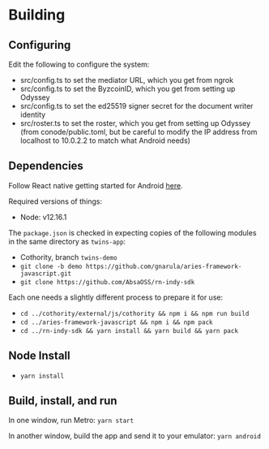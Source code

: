 # Building

## Configuring

Edit the following to configure the system:
* src/config.ts to set the mediator URL, which you get from ngrok
* src/config.ts to set the ByzcoinID, which you get from setting up Odyssey
* src/config.ts to set the ed25519 signer secret for the document writer identity
* src/roster.ts to set the roster, which you get from setting up Odyssey (from conode/public.toml, but be careful to
modify the IP address from localhost to 10.0.2.2 to match what Android needs)


## Dependencies

Follow React native getting started for Android [here](https://reactnative.dev/docs/getting-started.html#android-development-environment).

Required versions of things:
* Node: v12.16.1

The `package.json` is checked in expecting copies of the following modules in the same directory as `twins-app`:
* Cothority, branch `twins-demo`
* `git clone -b demo https://github.com/gnarula/aries-framework-javascript.git`
* `git clone https://github.com/AbsaOSS/rn-indy-sdk`

Each one needs a slightly different process to prepare it for use:
* `cd ../cothority/external/js/cothority && npm i && npm run build`
* `cd ../aries-framework-javascript && npm i && npm pack`
* `cd ../rn-indy-sdk && yarn install && yarn build && yarn pack`

## Node Install

* `yarn install`

## Build, install, and run

In one window, run Metro: `yarn start`

In another window, build the app and send it to your emulator: `yarn android`
